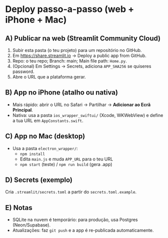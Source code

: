 # Deploy passo-a-passo (web + iPhone + Mac)

## A) Publicar na web (Streamlit Community Cloud)
1. Subir esta pasta (o teu projeto) para um repositório no GitHub.
2. Em https://share.streamlit.io → Deploy a public app from GitHub.
3. Repo: o teu repo; Branch: main; Main file path: `Home.py`.
4. (Opcional) Em Settings → Secrets, adiciona `APP_SHA256` se quiseres password.
5. Abre o URL que a plataforma gerar.

## B) App no iPhone (atalho ou nativa)
- Mais rápido: abrir o URL no Safari → Partilhar → **Adicionar ao Ecrã Principal**.
- Nativa: usa a pasta `ios_wrapper_swiftui/` (Xcode, WKWebView) e define a tua URL em `AppConstants.swift`.

## C) App no Mac (desktop)
- Usa a pasta `electron_wrapper/`:
  - `npm install`
  - Edita `main.js` e muda `APP_URL` para o teu URL
  - `npm start` (teste) / `npm run build` (gera .app)

## D) Secrets (exemplo)
Cria `.streamlit/secrets.toml` a partir do `secrets.toml.example`.

## E) Notas
- SQLite na nuvem é temporário: para produção, usa Postgres (Neon/Supabase).
- Atualizações: faz `git push` e a app é re-publicada automaticamente.
